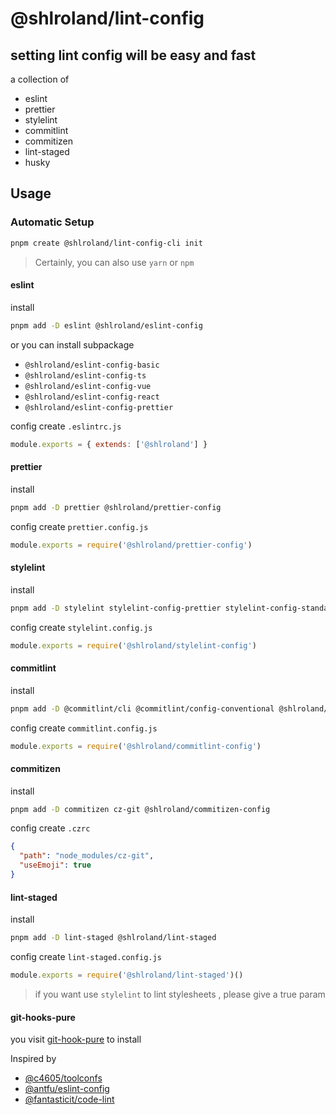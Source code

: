 # @shlroland/lint-config

## setting lint config will be easy and fast

a collection of

- eslint
- prettier
- stylelint
- commitlint
- commitizen
- lint-staged
- husky

## Usage

### Automatic Setup

```bash
pnpm create @shlroland/lint-config-cli init
```

> Certainly, you can also use `yarn` or `npm`

#### eslint

install

```bash
pnpm add -D eslint @shlroland/eslint-config
```

or you can install subpackage

- `@shlroland/eslint-config-basic`
- `@shlroland/eslint-config-ts`
- `@shlroland/eslint-config-vue`
- `@shlroland/eslint-config-react`
- `@shlroland/eslint-config-prettier`

config
create `.eslintrc.js`

```js
module.exports = { extends: ['@shlroland'] }
```

#### prettier

install

```bash
pnpm add -D prettier @shlroland/prettier-config
```

config
create `prettier.config.js`

```js
module.exports = require('@shlroland/prettier-config')
```

#### stylelint

install

```bash
pnpm add -D stylelint stylelint-config-prettier stylelint-config-standard stylelint-order @shlroland/stylelint-config
```

config
create `stylelint.config.js`

```js
module.exports = require('@shlroland/stylelint-config')
```

#### commitlint

install

```bash
pnpm add -D @commitlint/cli @commitlint/config-conventional @shlroland/commitlint-config
```

config
create `commitlint.config.js`

```js
module.exports = require('@shlroland/commitlint-config')
```

#### commitizen

install

```bash
pnpm add -D commitizen cz-git @shlroland/commitizen-config
```

config
create `.czrc`

```json
{
  "path": "node_modules/cz-git",
  "useEmoji": true
}
```

#### lint-staged

install

```bash
pnpm add -D lint-staged @shlroland/lint-staged
```

config
create `lint-staged.config.js`

```js
module.exports = require('@shlroland/lint-staged')()
```

> if you want use `stylelint` to lint stylesheets , please give a true param

#### git-hooks-pure

you visit [git-hook-pure](https://www.npmjs.com/package/git-hook-pure) to install

Inspired by

- [@c4605/toolconfs](https://www.npmjs.com/package/@c4605/toolconfs)
- [@antfu/eslint-config](https://github.com/antfu/eslint-config)
- [@fantasticit/code-lint](https://github.com/fantasticit/code-lint)

